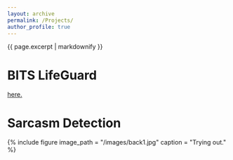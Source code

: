 ```yaml
---
layout: archive
permalink: /Projects/
author_profile: true
---
```


{{ page.excerpt | markdownify }}

# BITS LifeGuard

<a href="/projects/BITS_LifeGuard/">here.</a>

# Sarcasm Detection

{% include figure image_path = "/images/back1.jpg" caption = "Trying out." %}